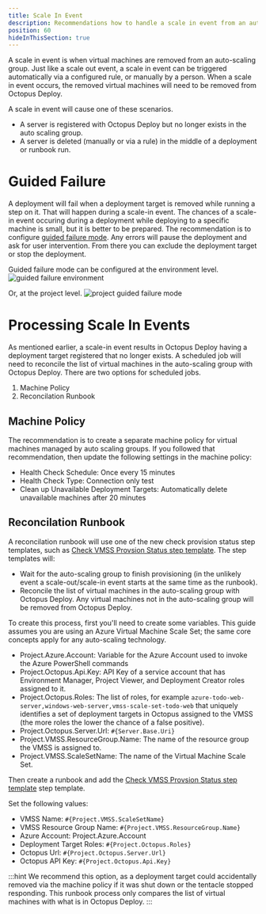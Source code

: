 ```yaml
---
title: Scale In Event
description: Recommendations how to handle a scale in event from an auto scaling group in Octopus Deploy.
position: 60
hideInThisSection: true
---
```


A scale in event is when virtual machines are removed from an auto-scaling group.  Just like a scale out event, a scale in event can be triggered automatically via a configured rule, or manually by a person.  When a scale in event occurs, the removed virtual machines will need to be removed from Octopus Deploy.

A scale in event will cause one of these scenarios.

- A server is registered with Octopus Deploy but no longer exists in the auto scaling group.  
- A server is deleted (manually or via a rule) in the middle of a deployment or runbook run.

# Guided Failure

A deployment will fail when a deployment target is removed while running a step on it.  That will happen during a scale-in event.  The chances of a scale-in event occuring during a deployment while deploying to a specific machine is small, but it is better to be prepared.  The recommendation is to configure [guided failure mode](docs/releases/guided-failures.md).  Any errors will pause the deployment and ask for user intervention.  From there you can exclude the deployment target or stop the deployment.

Guided failure mode can be configured at the environment level.
![guided failure environment](images/environment-guided-failure-mode.png)

Or, at the project level.
![project guided failure mode](images/project-guided-failure-mode.png)

# Processing Scale In Events

As mentioned earlier, a scale-in event results in Octopus Deploy having a deployment target registered that no longer exists.  A scheduled job will need to reconcile the list of virtual machines in the auto-scaling group with Octopus Deploy.  There are two options for scheduled jobs.

1. Machine Policy
2. Reconcilation Runbook

## Machine Policy

The recommendation is to create a separate machine policy for virtual machines managed by auto scaling groups.  If you followed that recommendation, then update the following settings in the machine policy:

- Health Check Schedule: Once every 15 minutes
- Health Check Type: Connection only test
- Clean up Unavailable Deployment Targets: Automatically delete unavailable machines after 20 minutes

## Reconcilation Runbook

A reconcilation runbook will use one of the new check provision status step templates, such as [Check VMSS Provsion Status step template](https://library.octopus.com/step-templates/e04c5cd8-0982-44b8-9cae-0a4b43676adc/actiontemplate-check-vmss-provision-status-(deployment-targets)).  The step templates will:

- Wait for the auto-scaling group to finish provisioning (in the unlikely event a scale-out/scale-in event starts at the same time as the runbook).
- Reconcile the list of virtual machines in the auto-scaling group with Octopus Deploy.  Any virtual machines not in the auto-scaling group will be removed from Octopus Deploy.

To create this process, first you'll need to create some variables.  This guide assumes you are using an Azure Virtual Machine Scale Set; the same core concepts apply for any auto-scaling technology.

- Project.Azure.Account: Variable for the Azure Account used to invoke the Azure PowerShell commands
- Project.Octopus.Api.Key: API Key of a service account that has Environment Manager, Project Viewer, and Deployment Creator roles assigned to it.
- Project.Octopus.Roles: The list of roles, for example `azure-todo-web-server,windows-web-server,vmss-scale-set-todo-web` that uniquely identifies a set of deployment targets in Octopus assigned to the VMSS (the more roles the lower the chance of a false positive).
- Project.Octopus.Server.Url: `#{Server.Base.Uri}`
- Project.VMSS.ResourceGroup.Name: The name of the resource group the VMSS is assigned to.
- Project.VMSS.ScaleSetName: The name of the Virtual Machine Scale Set.

Then create a runbook and add the [Check VMSS Provsion Status step template](https://library.octopus.com/step-templates/e04c5cd8-0982-44b8-9cae-0a4b43676adc/actiontemplate-check-vmss-provision-status-(deployment-targets)) step template.  

Set the following values:

- VMSS Name: `#{Project.VMSS.ScaleSetName}`
- VMSS Resource Group Name: `#{Project.VMSS.ResourceGroup.Name}`
- Azure Account: Project.Azure.Account
- Deployment Target Roles: `#{Project.Octopus.Roles}`
- Octopus Url: `#{Project.Octopus.Server.Url}`
- Octopus API Key: `#{Project.Octopus.Api.Key}`

:::hint
We recommend this option, as a deployment target could accidentally removed via the machine policy if it was shut down or the tentacle stopped responding.  This runbook process only compares the list of virtual machines with what is in Octopus Deploy.
:::
